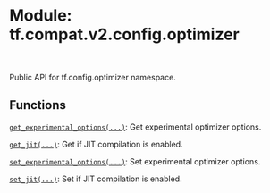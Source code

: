 <div itemscope itemtype="http://developers.google.com/ReferenceObject">
<meta itemprop="name" content="tf.compat.v2.config.optimizer" />
<meta itemprop="path" content="Stable" />
</div>

# Module: tf.compat.v2.config.optimizer


<table class="tfo-notebook-buttons tfo-api" align="left">
</table>



Public API for tf.config.optimizer namespace.



## Functions

[`get_experimental_options(...)`](../../../../tf/config/optimizer/get_experimental_options.md): Get experimental optimizer options.

[`get_jit(...)`](../../../../tf/config/optimizer/get_jit.md): Get if JIT compilation is enabled.

[`set_experimental_options(...)`](../../../../tf/config/optimizer/set_experimental_options.md): Set experimental optimizer options.

[`set_jit(...)`](../../../../tf/config/optimizer/set_jit.md): Set if JIT compilation is enabled.

